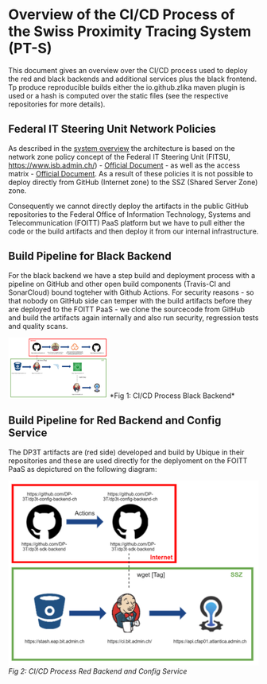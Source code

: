 Overview of the CI/CD Process of the Swiss Proximity Tracing System (PT-S)
==========================================================================
This document gives an overview over the CI/CD process used to deploy the red and black backends and additional services plus the black frontend. Tp produce reproducible builds either the io.github.zlika maven plugin is used or a hash is computed over the static files (see the respective repositories for more details).


Federal IT Steering Unit Network Policies
-----------------------------------------
As described in the [system overview](overview.md) the architecture is based on the network zone policy concept of the Federal IT Steering Unit (FITSU, https://www.isb.admin.ch/) - [Official Document](https://www.isb.admin.ch/dam/isb/de/dokumente/ikt-vorgaben/sicherheit/si003/Si003-Netzwerksicherheit_in_der_Bundesverwaltung_V2-0-d.pdf.download.pdf/Si003-Netzwerksicherheit_in_der_Bundesverwaltung_V2-0-d.pdf) - as well as the access matrix - [Official Document](https://www.isb.admin.ch/isb/de/home/ikt-vorgaben/sicherheit/si002-ikt-grundschutz_in_der_bundesverwaltung.html). As a result of these policies it is not possible to deploy directly from GitHub (Internet zone) to the SSZ (Shared Server Zone) zone.

Consequently we cannot directly deploy the artifacts in the public GitHub repositories to the Federal Office of Information Technology, Systems and Telecommunication (FOITT) PaaS platform but we have to pull either the code or the build artifacts and then deploy it from our internal infrastructure.

Build Pipeline for Black Backend
--------------------------------
For the black backend we have a step build and deployment process with a pipeline on GitHub and other open build components (Travis-CI and SonarCloud) bound togteher with Github Actions. For security reasons - so that nobody on GitHub side can temper with the build artifacts before they are deployed to the FOITT PaaS - we clone the sourcecode from GitHub and build the artifacts again internally and also run security, regression tests and quality scans. 

<img src="images/cicd_black_backend.png" width="200">
*Fig 1: CI/CD Process Black Backend*

Build Pipeline for Red Backend and Config Service
-------------------------------------------------
The DP3T artifacts are (red side) developed and build by Ubique in their repositories and these are used directly for the deplyoment on the FOITT PaaS as depictured on the following diagram: 

![CI/CD Process Red Backend and Config Service](/images/cicd_red_backend_config.png)
*Fig 2: CI/CD Process Red Backend and Config Service*
